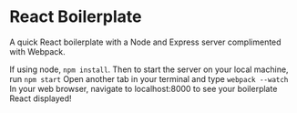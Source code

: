 # React Boilerplate

A quick React boilerplate with a Node and Express server complimented with Webpack.

If using node, ```npm install```.
Then to start the server on your local machine, run ```npm start```
Open another tab in your terminal and type ```webpack --watch```
In your web browser, navigate to localhost:8000 to see your boilerplate React displayed!
